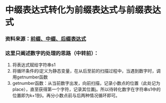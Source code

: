 # 中缀表达式转化为前缀表达式与前缀表达式
### 资料来源：[前缀、中缀、后缀表达式](http://blog.csdn.net/antineutrino/article/details/6763722)

### 这里只阐述数字的处理的思路（中转前）：
1. 将表达式赋给字符串s1
2. 将循环条件的i定义为静态变量，在从后至前的扫描过程中，当遇到数字时，调用getnumber函数
3. getnumber函数：从当前数字出发，向前扫描，记录小数点的位置（此处记为place），直至获得第一个字符，记录其位置j。所以待转化数字在字符串s1中的位置即为k+1到i。再分小数点前与后两种情况循环即可。
